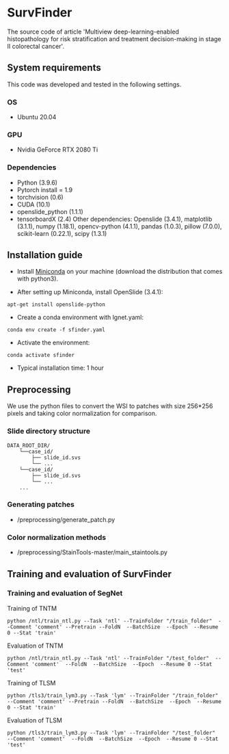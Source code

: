 # SurvFinder

The source code of article 'Multiview deep-learning-enabled histopathology for risk stratification and treatment decision-making in stage II colorectal cancer'.

## System requirements
This code was developed and tested in the following settings. 
### OS
- Ubuntu 20.04
### GPU
- Nvidia GeForce RTX 2080 Ti
### Dependencies
- Python (3.9.6)
- Pytorch install = 1.9
- torchvision (0.6)
- CUDA (10.1)
- openslide_python (1.1.1)
- tensorboardX (2.4)
Other dependencies: Openslide (3.4.1), matplotlib (3.1.1), numpy (1.18.1), opencv-python (4.1.1), pandas (1.0.3), pillow (7.0.0), scikit-learn (0.22.1), scipy (1.3.1)
## Installation guide

- Install [Miniconda](https://docs.conda.io/en/latest/miniconda.html#linux-installers) on your machine (download the distribution that comes with python3).  
  
- After setting up Miniconda, install OpenSlide (3.4.1):  
```
apt-get install openslide-python
```
- Create a conda environment with lgnet.yaml:
```
conda env create -f sfinder.yaml
```  
- Activate the environment:
```
conda activate sfinder
```
- Typical installation time: 1 hour

## Preprocessing
We use the python files to convert the WSI to patches with size 256*256 pixels and taking color normalization for comparison.
### Slide directory structure
```
DATA_ROOT_DIR/
    └──case_id/
        ├── slide_id.svs
        └── ...
    └──case_id/
        ├── slide_id.svs
        └── ...
    ...
```
### Generating patches
- /preprocessing/generate_patch.py
### Color normalization methods
- /preprocessing/StainTools-master/main_staintools.py
## Training and evaluation of SurvFinder

### Training and evaluation of SegNet
Training of TNTM
```
python /ntl/train_ntl.py --Task 'ntl' --TrainFolder "/train_folder"  --Comment 'comment' --Pretrain --FoldN  --BatchSize  --Epoch  --Resume 0 --Stat 'train'
```
Evaluation of TNTM
```
python /ntl/train_ntl.py --Task 'ntl' --TrainFolder "/test_folder"  --Comment 'comment'  --FoldN  --BatchSize  --Epoch  --Resume 0 --Stat 'test'
```

Training of TLSM
```
python /tls3/train_lym3.py --Task 'lym' --TrainFolder "/train_folder"  --Comment 'comment' --Pretrain --FoldN  --BatchSize  --Epoch  --Resume 0 --Stat 'train'
```
Evaluation of TLSM
```
python /tls3/train_lym3.py --Task 'lym' --TrainFolder "/test_folder"  --Comment 'comment'  --FoldN  --BatchSize  --Epoch  --Resume 0 --Stat 'test'
```




